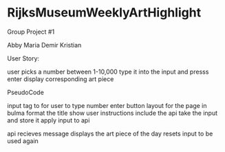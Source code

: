 # RijksMuseumWeeklyArtHighlight





Group Project #1 


Abby 
Maria 
Demir
Kristian







User Story:

user picks a number between 1-10,000
type it into the input and presss enter 
display corresponding art piece 









PseudoCode 

input tag to for user to type number 
enter button
layout for the page in bulma 
format the title 
show user instructions 
include the api 
take the input and store it 
apply input to api 

<java  missing>
api recieves message
displays the art piece of the day 
resets input to be used again  


